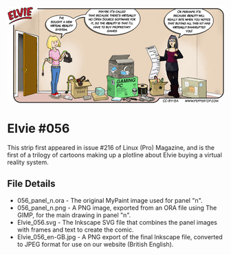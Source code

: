 ![Elvie comic strip #056](Elvie_056_en-GB.jpg)

Elvie #056
==========
This strip first appeared in issue #216 of Linux (Pro) Magazine, and is the first of a trilogy of cartoons making up
a plotline about Elvie buying a virtual reality system.


File Details
------------
* 056_panel_n.ora     - The original MyPaint image used for panel "n".
* 056_panel_n.png     - A PNG image, exported from an ORA file using The GIMP, for the main drawing in panel "n".
* Elvie_056.svg       - The Inkscape SVG file that combines the panel images with frames and text to create the comic.
* Elvie_056_en-GB.jpg - A PNG export of the final Inkscape file, converted to JPEG format for use on our website (British English).


